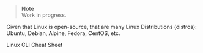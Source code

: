 > **Note**  
> Work in progress.


Given that Linux is open-source, that are many Linux Distributions (distros):
Ubuntu, Debian, Alpine, Fedora, CentOS, etc.

Linux CLI Cheat Sheet

